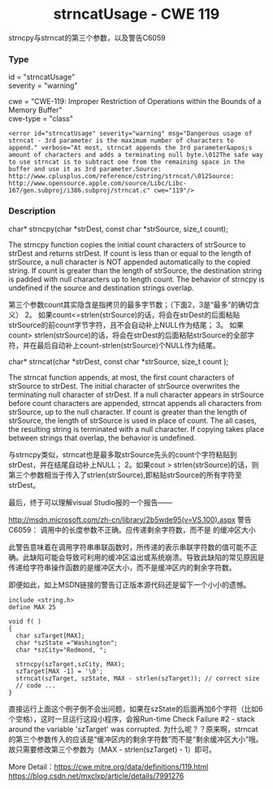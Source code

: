 # <center> strncatUsage - CWE 119

strncpy与strncat的第三个参数，以及警告C6059

### Type

id = "strncatUsage"  
severity = "warning"

cwe = "CWE-119: Improper Restriction of Operations within the Bounds of a Memory Buffer"  
cwe-type = "class"

    <error id="strncatUsage" severity="warning" msg="Dangerous usage of strncat - 3rd parameter is the maximum number of characters to append." verbose="At most, strncat appends the 3rd parameter&apos;s amount of characters and adds a terminating null byte.\012The safe way to use strncat is to subtract one from the remaining space in the buffer and use it as 3rd parameter.Source: http://www.cplusplus.com/reference/cstring/strncat/\012Source: http://www.opensource.apple.com/source/Libc/Libc-167/gen.subproj/i386.subproj/strncat.c" cwe="119"/>


### Description

char* strncpy(char *strDest, const char *strSource, size_t count);

The strncpy function copies the initial count characters of strSource to strDest and returns strDest. If count is less than or equal to the length of strSource, a null character is NOT appended automatically to the copied string. If count is greater than the length of strSource, the destination string is padded with null characters up to length count. The behavior of strncpy is undefined if the source and destination strings overlap.

第三个参数count其实隐含是指拷贝的最多字节数；（下面2，3是“最多”的确切含义） 2。 如果count<=strlen(strSource)的话，将会在strDest的后面粘贴strSource的前count字节字符，且不会自动补上NULL作为结尾； 3。 如果count> strlen(strSource)的话，将会在strDest的后面粘贴strSource的全部字符，并在最后自动补上count-strlen(strSource)个NULL作为结尾。

char* strncat(char *strDest, const char *strSource, size_t count );

The strncat function appends, at most, the first count characters of strSource to strDest. The initial character of strSource overwrites the terminating null character of strDest. If a null character appears in strSource before count characters are appended, strncat appends all characters from strSource, up to the null character. If count is greater than the length of strSource, the length of strSource is used in place of count. The all cases, the resulting string is terminated with a null character. If copying takes place between strings that overlap, the behavior is undefined.

与strncpy类似，strncat也是最多取strSource先头的count个字符粘贴到strDest，并在结尾自动补上NULL； 2。如果cout > strlen(strSource)的话，则第三个参数相当于传入了strlen(strSource),即粘贴strSource的所有字符至strDest。



最后，终于可以理解visual Studio报的一个报告——

http://msdn.microsoft.com/zh-cn/library/2b5wde95(v=VS.100).aspx 警告 C6059：<function> 调用中的长度参数不正确。应传递剩余字符数，而不是 <variable> 的缓冲区大小

此警告意味着在调用字符串串联函数时，所传递的表示串联字符数的值可能不正确。此缺陷可能会导致可利用的缓冲区溢出或系统崩溃。导致此缺陷的常见原因是传递给字符串操作函数的是缓冲区大小，而不是缓冲区内的剩余字符数。

即便如此，如上MSDN链接的警告订正版本源代码还是留下一个小小的遗憾。

	include <string.h>  
	define MAX 25  
	  
	void f( )  
	{  
	  char szTarget[MAX];  
	  char *szState ="Washington";  
	  char *szCity="Redmond, ";  
	  
	  strncpy(szTarget,szCity, MAX);  
	  szTarget[MAX -1] = '\0';  
	  strncat(szTarget, szState, MAX - strlen(szTarget)); // correct size   
	  // code ...                                   
	}  

直接运行上面这个例子倒不会出问题，如果在szState的后面再加6个字符（比如6个空格），这时一旦运行这段小程序，会报Run-time Check Failure #2 - stack around the variable 'szTarget' was corrupted. 为什么呢？？原来啊，strncat的第三个参数传入的应该是“缓冲区内的剩余字符数”而不是“剩余缓冲区大小”哦。故只需要修改第三个参数为（MAX - strlen(szTarget) - 1）即可。

More Detail：https://cwe.mitre.org/data/definitions/119.html  
https://blog.csdn.net/mxclxp/article/details/7991276

